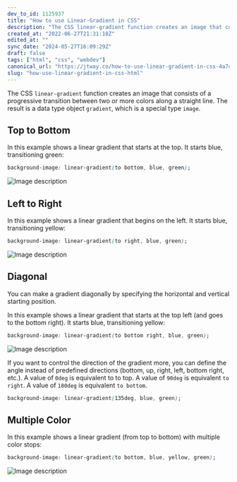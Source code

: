 ```yaml
---
dev_to_id: 1125937
title: "How to use Linear-Gradient in CSS"
description: "The CSS linear-gradient function creates an image that consists of a progressive transition between..."
created_at: "2022-06-27T21:31:18Z"
edited_at: ""
sync_date: "2024-05-27T16:09:29Z"
draft: false
tags: ["html", "css", "webdev"]
canonical_url: "https://jtway.co/how-to-use-linear-gradient-in-css-4a7c0deaae75"
slug: "how-use-linear-gradient-in-css-html"
---
```

The CSS `linear-gradient` function creates an image that consists of a progressive transition between two or more colors along a straight line. The result is a data type object `gradient`, which is a special type `image`.

## Top to Bottom
In this example shows a linear gradient that starts at the top. It starts blue, transitioning green:

```css
background-image: linear-gradient(to bottom, blue, green);
```
![Image description](https://dev-to-uploads.s3.amazonaws.com/uploads/articles/peojlhke1mxezd9zhaxn.png)
 
## Left to Right
In this example shows a linear gradient that begins on the left. It starts blue, transitioning yellow:

```css
background-image: linear-gradient(to right, blue, green);
```
![Image description](https://dev-to-uploads.s3.amazonaws.com/uploads/articles/ofv8leikwgra8jbsapl5.png)
 

## Diagonal
You can make a gradient diagonally by specifying the horizontal and vertical starting position.

In this example shows a linear gradient that starts at the top left (and goes to the bottom right). It starts blue, transitioning yellow:

```css
background-image: linear-gradient(to bottom right, blue, green);
```
![Image description](https://dev-to-uploads.s3.amazonaws.com/uploads/articles/bd89zj7fds8ztshv6aak.png)
 
If you want to control the direction of the gradient more, you can define the angle instead of predefined directions (bottom, up, right, left, bottom right, etc.). A value of `0deg` is equivalent to to top. A value of `90deg` is equivalent `to right`. A value of `180deg` is equivalent `to bottom`.

```css
background-image: linear-gradient(135deg, blue, green);
```

## Multiple Color
In this example shows a linear gradient (from top to bottom) with multiple color stops:

```css
background-image: linear-gradient(to bottom, blue, yellow, green);
```
![Image description](https://dev-to-uploads.s3.amazonaws.com/uploads/articles/yqmbg7soofy5t6ufj8yk.png)
 